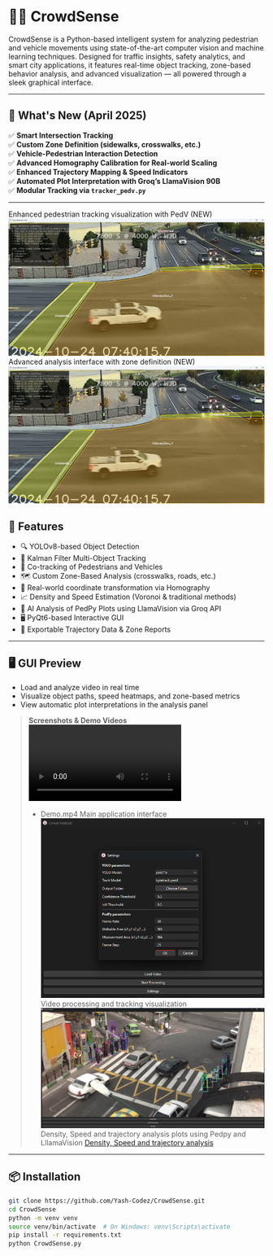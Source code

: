 
# 🚶‍♂️ CrowdSense

CrowdSense is a Python-based intelligent system for analyzing pedestrian and vehicle movements using state-of-the-art computer vision and machine learning techniques. Designed for traffic insights, safety analytics, and smart city applications, it features real-time object tracking, zone-based behavior analysis, and advanced visualization — all powered through a sleek graphical interface.

---

## 🎉 What's New (April 2025)

✅ **Smart Intersection Tracking**  
✅ **Custom Zone Definition (sidewalks, crosswalks, etc.)**  
✅ **Vehicle-Pedestrian Interaction Detection**  
✅ **Advanced Homography Calibration for Real-world Scaling**  
✅ **Enhanced Trajectory Mapping & Speed Indicators**  
✅ **Automated Plot Interpretation with Groq’s LlamaVision 90B**  
✅ **Modular Tracking via `tracker_pedv.py`**

---
Enhanced pedestrian tracking visualization with PedV (NEW) 
![pedestrian tracking visualization](img/analysisGUI.png)
Advanced analysis interface with zone definition (NEW)
![analysis interface](img/analysisGUI.png)
## 🚀 Features

- 🔍 YOLOv8-based Object Detection  
- 🔄 Kalman Filter Multi-Object Tracking  
- 🚦 Co-tracking of Pedestrians and Vehicles  
- 🗺️ Custom Zone-Based Analysis (crosswalks, roads, etc.)  
- 📏 Real-world coordinate transformation via Homography  
- 📈 Density and Speed Estimation (Voronoi & traditional methods)  
- 🧠 AI Analysis of PedPy Plots using LlamaVision via Groq API  
- 🖥️ PyQt6-based Interactive GUI  
- 📂 Exportable Trajectory Data & Zone Reports

---

## 🖥️ GUI Preview

- Load and analyze video in real time  
- Visualize object paths, speed heatmaps, and zone-based metrics  
- View automatic plot interpretations in the analysis panel

> **Screenshots & Demo Videos**  
![crowd tracking](video/Sample_1080.mp4)  
> - Demo.mp4
Main application interface
![screenshot](img/GUI_setting.png)
Video processing and tracking visualization
![visualization](img/GUI-2.png)
Density, Speed and trajectory analysis plots using Pedpy and LllamaVision
[Density, Speed and trajectory analysis](img/Plot_window.png)

---

## 📦 Installation

```bash
git clone https://github.com/Yash-Codez/CrowdSense.git
cd CrowdSense
python -m venv venv
source venv/bin/activate  # On Windows: venv\Scripts\activate
pip install -r requirements.txt
python CrowdSense.py
